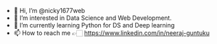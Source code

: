 - 👋 Hi, I’m @nicky1677web
- 👀 I’m interested in Data Science and Web Development.
- 🌱 I’m currently learning Python for DS and Deep learning
- 📫 How to reach me 👉🏻 https://www.linkedin.com/in/neeraj-guntuku

<!---
nicky1677web/nicky1677web is a ✨ special ✨ repository because its `README.md` (this file) appears on your GitHub profile.
You can click the Preview link to take a look at your changes.
--->
